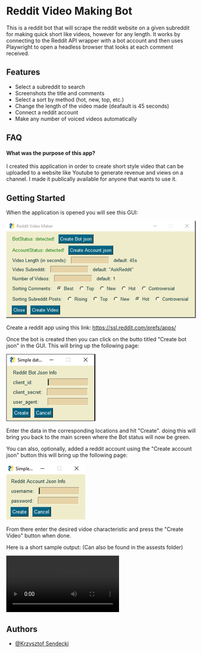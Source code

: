 # Reddit Video Making Bot

This is a reddit bot that will scrape the reddit website on a given subreddit for making quick short like videos, however for any length. It works by connecting to the Reddit API wrapper with a bot account and then uses Playwright to open a headless browser that looks at each comment received. 

## Features

- Select a subreddit to search
- Screenshots the title and comments
- Select a sort by method (hot, new, top, etc.)
- Change the length of the video made (deafault is 45 seconds)
- Connect a reddit account
- Make any number of voiced videos automatically 

## FAQ

#### What was the purpose of this app?

I created this application in order to create short style video that can be uploaded to a website like Youtube to generate revenue and views on a channel. I made it publically available for anyone that wants to use it.  



## Getting Started  
When the application is opened you will see this GUI:

![Main GUI Image](https://github.com/Sendecki-Krzysztof/Reddit_Bot/blob/master/assets/MainGUI_Reddit.PNG)

Create a reddit app using this link: https://ssl.reddit.com/prefs/apps/

Once the bot is created then you can click on the butto titled "Create bot json" in the GUI. This will bring up the following page:

![Create Bot GUI Image](https://github.com/Sendecki-Krzysztof/Reddit_Bot/blob/master/assets/AddBotJsonGUI_Reddit.PNG)

Enter the data in the corresponding locations and hit "Create". doing this will bring you back to the main screen where the Bot status will now be green.

You can also, optionally,  added a reddit account using the "Create account json" button this will bring up the following page:

![Create Account GUI Image](https://github.com/Sendecki-Krzysztof/Reddit_Bot/blob/master/assets/AddAccountJsonGUI_Reddit.PNG)

From there enter the desired vidoe characteristic and press the "Create Video" button when done.

Here is a short sample output: (Can also be found in the assests folder)

![Sample Video](https://github.com/Sendecki-Krzysztof/Reddit_Bot/blob/master/assets/QuickSampleVideo.mp4)

## Authors

- [@Krzysztof Sendecki](https://github.com/Sendecki-Krzysztof)
